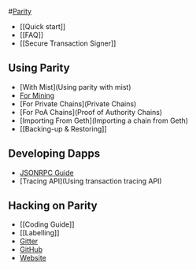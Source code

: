 #[Parity](Home)
- [[Quick start]]
- [[FAQ]]
- [[Secure Transaction Signer]]

## Using Parity
- [With Mist](Using parity with mist)
- [For Mining](Mining)
- [For Private Chains](Private Chains)
- [For PoA Chains](Proof of Authority Chains)
- [Importing From Geth](Importing a chain from Geth)
- [[Backing-up & Restoring]]

## Developing Dapps
- [JSONRPC Guide](JSONRPC)
- [Tracing API](Using transaction tracing API)

## Hacking on Parity
- [[Coding Guide]]
- [[Labelling]]
- [Gitter](https://gitter.im/ethcore/parity)
- [GitHub](https://github.com/ethcore/parity)
- [Website](https://parity.io)